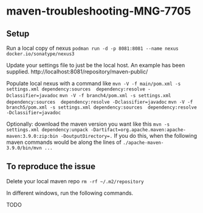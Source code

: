 # maven-troubleshooting-MNG-7705

## Setup
Run a local copy of nexus
`podman run -d -p 8081:8081 --name nexus docker.io/sonatype/nexus3`

Update your settings file to just be the local host. An example has been supplied.
http://localhost:8081/repository/maven-public/

Populate local nexus with a command like
`mvn -V -f main/pom.xml -s settings.xml dependency:sources  dependency:resolve -Dclassifier=javadoc`
`mvn -V -f branch4/pom.xml -s settings.xml dependency:sources  dependency:resolve -Dclassifier=javadoc`
`mvn -V -f branch5/pom.xml -s settings.xml dependency:sources  dependency:resolve -Dclassifier=javadoc`

Optionally: download the maven version you want like this
`mvn -s settings.xml dependency:unpack -Dartifact=org.apache.maven:apache-maven:3.9.0:zip:bin -DoutputDirectory=.`
If you do this, when the following maven commands would be along the lines of
`./apache-maven-3.9.0/bin/mvn ...`

## To reproduce the issue

Delete your local maven repo
`rm -rf ~/.m2/repository`

In different windows, run the following commands.

TODO
